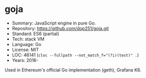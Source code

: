# goja

* Summary:    JavaScript engine in pure Go.
* Repository: https://github.com/dop251/goja.git
* Standard:   ES6 (partial)
* Tech:       stack VM
* Language:   Go
* License:    MIT
* LOC:        46141 (`cloc --fullpath --not_match_f="(?i)(test)" .`)
* Years:      2016-

Used in Ethereum's official Go implementation (geth), Grafana K6.
